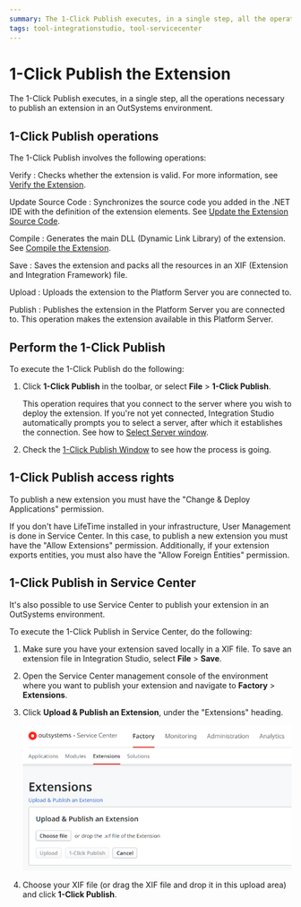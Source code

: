 ```yaml
---
summary: The 1-Click Publish executes, in a single step, all the operations necessary to publish an extension in an OutSystems environment.
tags: tool-integrationstudio, tool-servicecenter
---
```


# 1-Click Publish the Extension

The 1-Click Publish executes, in a single step, all the operations necessary to publish an extension in an OutSystems environment.

## 1-Click Publish operations

The 1-Click Publish involves the following operations:

Verify
:   Checks whether the extension is valid. For more information, see [Verify the Extension](<extension-verify.md>).

Update Source Code
:   Synchronizes the source code you added in the .NET IDE with the definition of the extension elements. See [Update the Extension Source Code](<extension-update-source-code.md>).

Compile
:   Generates the main DLL (Dynamic Link Library) of the extension. See [Compile the Extension](<extension-compile.md>).

Save
:   Saves the extension and packs all the resources in an XIF (Extension and Integration Framework) file.

Upload
:   Uploads the extension to the Platform Server you are connected to.

Publish
:   Publishes the extension in the Platform Server you are connected to. This operation makes the extension available in this Platform Server.

## Perform the 1-Click Publish

To execute the 1-Click Publish do the following:

1. Click **1-Click Publish** in the toolbar, or select **File** > **1-Click Publish**.

    This operation requires that you connect to the server where you wish to deploy the extension. If you're not yet connected, Integration Studio automatically prompts you to select a server, after which it establishes the connection. See how to [Select Server window](<../../../ref/integration-studio/menu/file/server-select-window.md>).

1. Check the [1-Click Publish Window](<../../../ref/integration-studio/menu/file/extension-1-cp-window.md>) to see how the process is going.

## 1-Click Publish access rights

To publish a new extension you must have the "Change & Deploy Applications" permission.

<div class="info" markdown="1">

If you don't have LifeTime installed in your infrastructure, User Management is done in Service Center. In this case, to publish a new extension you must have the "Allow Extensions" permission. Additionally, if your extension exports entities, you must also have the "Allow Foreign Entities" permission.

</div>

## 1-Click Publish in Service Center

It's also possible to use Service Center to publish your extension in an OutSystems environment.

To execute the 1-Click Publish in Service Center, do the following:

1. Make sure you have your extension saved locally in a XIF file. To save an extension file in Integration Studio, select **File** > **Save**.

1. Open the Service Center management console of the environment where you want to publish your extension and navigate to **Factory** > **Extensions**.

1. Click **Upload & Publish an Extension**, under the "Extensions" heading.

    ![Upload and Publish Extension in Service Center](images/upload-publish-extension-sc.png)

1. Choose your XIF file (or drag the XIF file and drop it in this upload area) and click **1-Click Publish**.
